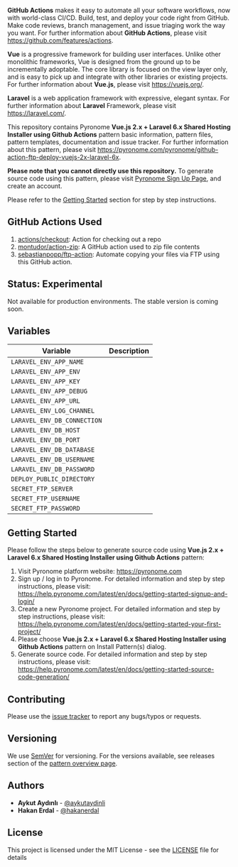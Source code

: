 **GitHub Actions** makes it easy to automate all your software workflows, now with world-class CI/CD. Build, test, and deploy your code right from GitHub. Make code reviews, branch management, and issue triaging work the way you want. For further information about **GitHub Actions**, please visit https://github.com/features/actions.

**Vue** is a progressive framework for building user interfaces. Unlike other monolithic frameworks, Vue is designed from the ground up to be incrementally adoptable. The core library is focused on the view layer only, and is easy to pick up and integrate with other libraries or existing projects. For further information about **Vue.js**, please visit https://vuejs.org/.

**Laravel** is a web application framework with expressive, elegant syntax. For further information about **Laravel** Framework, please visit https://laravel.com/.

This repository contains Pyronome **Vue.js 2.x + Laravel 6.x Shared Hosting Installer using Github Actions** pattern basic information, pattern files, pattern templates, documentation and issue tracker. For further information about this pattern, please visit https://pyronome.com/pyronome/github-action-ftp-deploy-vuejs-2x-laravel-6x.

**Please note that you cannot directly use this repository.** To generate source code using this pattern, please visit [Pyronome Sign Up Page](https://platform.pyronome.com/builder/signup), and create an account.

Please refer to the [Getting Started](https://github.com/pyronome/pattern-adminlte-3x-vuejs-2x-laravel-6x#getting-started) section for step by step instructions.

## GitHub Actions Used

1. [actions/checkout](https://github.com/marketplace/actions/checkout): Action for checking out a repo 
2. [montudor/action-zip](https://github.com/marketplace/actions/create-zip-file): A GitHub action used to zip file contents 
3. [sebastianpopp/ftp-action](https://github.com/marketplace/actions/ftp-action): Automate copying your files via FTP using this GitHub action.

## Status: Experimental

Not available for production environments. The stable version is coming soon.

## Variables

| Variable | Description |
|---|---|
|`LARAVEL_ENV_APP_NAME`|   |
|`LARAVEL_ENV_APP_ENV`|   |
|`LARAVEL_ENV_APP_KEY`|   |
|`LARAVEL_ENV_APP_DEBUG`|   |
|`LARAVEL_ENV_APP_URL`|   |
|`LARAVEL_ENV_LOG_CHANNEL`|   |
|`LARAVEL_ENV_DB_CONNECTION`|   |
|`LARAVEL_ENV_DB_HOST`|   |
|`LARAVEL_ENV_DB_PORT`|   |
|`LARAVEL_ENV_DB_DATABASE`|   |
|`LARAVEL_ENV_DB_USERNAME`|   |
|`LARAVEL_ENV_DB_PASSWORD`|   |
|`DEPLOY_PUBLIC_DIRECTORY`|   |
|`SECRET_FTP_SERVER`|   |
|`SECRET_FTP_USERNAME`|   |
|`SECRET_FTP_PASSWORD`|   |

## Getting Started

Please follow the steps below to generate source code using **Vue.js 2.x + Laravel 6.x Shared Hosting Installer using Github Actions** pattern:

1. Visit Pyronome platform website: https://pyronome.com
2. Sign up / log in to Pyronome. For detailed information and step by step instructions, please visit: https://help.pyronome.com/latest/en/docs/getting-started-signup-and-login/
3. Create a new Pyronome project. For detailed information and step by step instructions, please visit: https://help.pyronome.com/latest/en/docs/getting-started-your-first-project/
4. Please choose **Vue.js 2.x + Laravel 6.x Shared Hosting Installer using Github Actions** pattern on Install Pattern(s) dialog.
5. Generate source code. For detailed information and step by step instructions, please visit: https://help.pyronome.com/latest/en/docs/getting-started-source-code-generation/

## Contributing

Please use the [issue tracker](https://github.com/pyronome/pattern-github-action-ftp-deploy-vuejs-2x-laravel-6x/issues) to report any bugs/typos or requests.

## Versioning

We use [SemVer](http://semver.org/) for versioning. For the versions available, see releases section of the [pattern overview page](https://pyronome.com/pyronome/github-action-ftp-deploy-vuejs-2x-laravel-6x#Overview). 

## Authors

* **Aykut Aydınlı** - [@aykutaydinli](https://github.com/aykutaydinli)
* **Hakan Erdal** - [@hakanerdal](https://github.com/hakanerdal)

## License

This project is licensed under the MIT License - see the [LICENSE](https://github.com/pyronome/pattern-github-action-ftp-deploy-vuejs-2x-laravel-6x/blob/master/LICENSE) file for details
